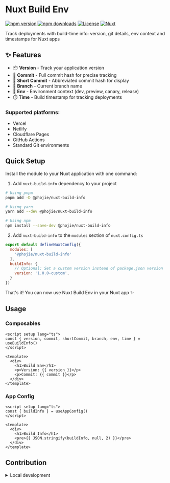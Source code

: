# Nuxt Build Env

[![npm version][npm-version-src]][npm-version-href]
[![npm downloads][npm-downloads-src]][npm-downloads-href]
[![License][license-src]][license-href]
[![Nuxt][nuxt-src]][nuxt-href]

Track deployments with build-time info: version, git details, env context and timestamps for Nuxt apps

## ✨ Features

- 📦 **Version** - Track your application version
- 🔄 **Commit** - Full commit hash for precise tracking
- 📎 **Short Commit** - Abbreviated commit hash for display
- 🌿 **Branch** - Current branch name
- 🚀 **Env** - Environment context (dev, preview, canary, release)
- ⏱️ **Time** - Build timestamp for tracking deployments

### Supported platforms:
- Vercel
- Netlify
- Cloudflare Pages
- GitHub Actions
- Standard Git environments

## Quick Setup

Install the module to your Nuxt application with one command:

1. Add `nuxt-build-info` dependency to your project

```bash
# Using pnpm
pnpm add -D @phojie/nuxt-build-info

# Using yarn
yarn add --dev @phojie/nuxt-build-info

# Using npm
npm install --save-dev @phojie/nuxt-build-info
```

2. Add `nuxt-build-info` to the `modules` section of `nuxt.config.ts`

```js
export default defineNuxtConfig({
  modules: [
    '@phojie/nuxt-build-info'
  ],
  buildInfo: {
    // Optional: Set a custom version instead of package.json version
    version: '1.0.0-custom',
  }
})
```

That's it! You can now use Nuxt Build Env in your Nuxt app ✨

## Usage

### Composables
```.vue
<script setup lang="ts">
const { version, commit, shortCommit, branch, env, time } = useBuildInfo()
</script>

<template>
  <div>
    <h1>Build Env</h1>
    <p>Version: {{ version }}</p>
    <p>Commit: {{ commit }}</p>
  </div>
</template>
```

### App Config
```.vue
<script setup lang="ts">
const { buildInfo } = useAppConfig()
</script>

<template>
  <div>
    <h1>Build Info</h1>
    <pre>{{ JSON.stringify(buildInfo, null, 2) }}</pre>
  </div>
</template>
```

## Contribution

<details>
  <summary>Local development</summary>

```bash
# Install dependencies
npm install

# Generate type stubs
npm run dev:prepare

# Develop with the playground
npm run dev

# Build the playground
npm run dev:build

# Run ESLint
npm run lint

# Run Vitest
npm run test
npm run test:watch
```
</details>

<!-- Badges -->

[npm-version-src]: https://img.shields.io/npm/v/@phojie/nuxt-build-info/latest.svg?style=flat&colorA=020420&colorB=00DC82
[npm-version-href]: https://npmjs.com/package/@phojie/nuxt-build-info
[npm-downloads-src]: https://img.shields.io/npm/dm/@phojie/nuxt-build-info.svg?style=flat&colorA=020420&colorB=00DC82
[npm-downloads-href]: https://npm.chart.dev/@phojie/nuxt-build-info
[license-src]: https://img.shields.io/npm/l/@phojie/nuxt-build-info.svg?style=flat&colorA=020420&colorB=00DC82
[license-href]: https://npmjs.com/package/@phojie/nuxt-build-info
[nuxt-src]: https://img.shields.io/badge/phojie-020420?logo=phojie
[nuxt-href]: https://github.com/phojie
